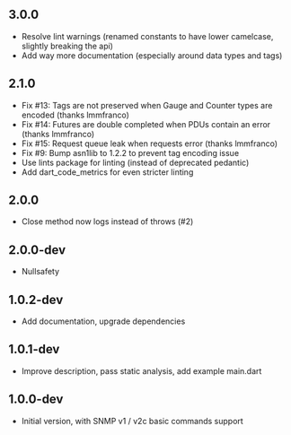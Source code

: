 ## 3.0.0

- Resolve lint warnings (renamed constants to have lower camelcase, slightly breaking the api)
- Add way more documentation (especially around data types and tags)

## 2.1.0

- Fix #13: Tags are not preserved when Gauge and Counter types are encoded (thanks lmmfranco)
- Fix #14: Futures are double completed when PDUs contain an error (thanks lmmfranco)
- Fix #15: Request queue leak when requests error (thanks lmmfranco)
- Fix #9: Bump asn1lib to 1.2.2 to prevent tag encoding issue
- Use lints package for linting (instead of deprecated pedantic)
- Add dart_code_metrics for even stricter linting

## 2.0.0

- Close method now logs instead of throws (#2)

## 2.0.0-dev

- Nullsafety

## 1.0.2-dev

- Add documentation, upgrade dependencies

## 1.0.1-dev

- Improve description, pass static analysis, add example main.dart

## 1.0.0-dev

- Initial version, with SNMP v1 / v2c basic commands support
